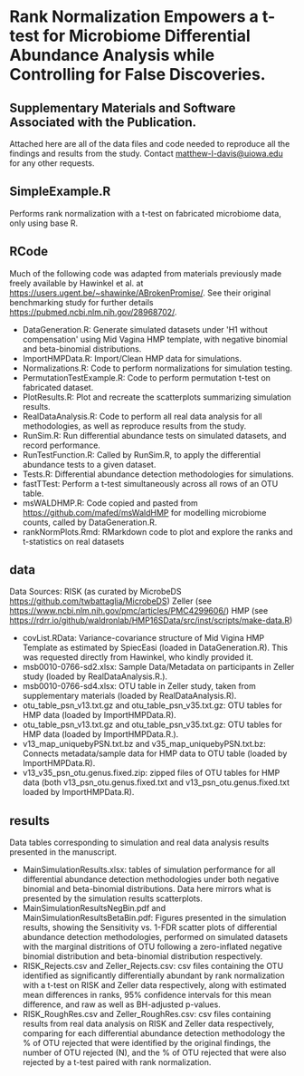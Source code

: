 # Rank Normalization Empowers a t-test for Microbiome Differential Abundance Analysis while Controlling for False Discoveries.
## Supplementary Materials and Software Associated with the Publication.

Attached here are all of the data files and code needed to reproduce all the findings and results from the study. Contact matthew-l-davis@uiowa.edu for any other requests.

##  SimpleExample.R
  
Performs rank normalization with a t-test on fabricated microbiome data, only using base R.

##  RCode

Much of the following code was adapted from materials previously made freely available by Hawinkel et al. at https://users.ugent.be/~shawinke/ABrokenPromise/. See their original benchmarking study for further details https://pubmed.ncbi.nlm.nih.gov/28968702/.

- DataGeneration.R: Generate simulated datasets under 'H1 without compensation' using Mid Vagina HMP template, with negative binomial and beta-binomial distributions.
- ImportHMPData.R: Import/Clean HMP data for simulations.
- Normalizations.R: Code to perform normalizations for simulation testing.
- PermutationTestExample.R: Code to perform permutation t-test on fabricated dataset.
- PlotResults.R: Plot and recreate the scatterplots summarizing simulation results.
- RealDataAnalysis.R: Code to perform all real data analysis for all methodologies, as well as reproduce results from the study.
- RunSim.R: Run differential abundance tests on simulated datasets, and record performance.
- RunTestFunction.R: Called by RunSim.R, to apply the differential abundance tests to a given dataset.
- Tests.R: Differential abundance detection methodologies for simulations.
- fastTTest: Perform a t-test simultaneously across all rows of an OTU table.
- msWALDHMP.R: Code copied and pasted from https://github.com/mafed/msWaldHMP for modelling microbiome counts, called by DataGeneration.R.
- rankNormPlots.Rmd: RMarkdown code to plot and explore the ranks and t-statistics on real datasets

##  data

Data Sources: 
RISK (as curated by MicrobeDS https://github.com/twbattaglia/MicrobeDS)
Zeller (see https://www.ncbi.nlm.nih.gov/pmc/articles/PMC4299606/) 
HMP (see https://rdrr.io/github/waldronlab/HMP16SData/src/inst/scripts/make-data.R)

- covList.RData: Variance-covariance structure of Mid Vigina HMP Template as estimated by SpiecEasi (loaded in DataGeneration.R). This was requested directly from Hawinkel, who kindly provided it.
- msb0010-0766-sd2.xlsx: Sample Data/Metadata on participants in Zeller study (loaded by RealDataAnalysis.R.).
- msb0010-0766-sd4.xlsx: OTU table in Zeller study, taken from supplementary materials (loaded by RealDataAnalysis.R).
- otu_table_psn_v13.txt.gz and otu_table_psn_v35.txt.gz: OTU tables for HMP data (loaded by ImportHMPData.R).
- otu_table_psn_v13.txt.gz and otu_table_psn_v35.txt.gz: OTU tables for HMP data (loaded by ImportHMPData.R.).
- v13_map_uniquebyPSN.txt.bz and v35_map_uniquebyPSN.txt.bz: Connects metadata/sample data for HMP data to OTU table (loaded by ImportHMPData.R). 
- v13_v35_psn_otu.genus.fixed.zip: zipped files of OTU tables for HMP data (both v13_psn_otu.genus.fixed.txt and v13_psn_otu.genus.fixed.txt loaded by ImportHMPData.R).

##  results

Data tables corresponding to simulation and real data analysis results presented in the manuscript. 

- MainSimulationResults.xlsx: tables of simulation performance for all differential abundance detection methodologies under both negative binomial and beta-binomial distributions. Data here mirrors what is presented by the simulation results scatterplots. 
- MainSimulationResultsNegBin.pdf and MainSimulationResultsBetaBin.pdf: Figures presented in the simulation results, showing the Sensitivity vs. 1-FDR scatter plots of differential abundance detection methodologies, performed on simulated datasets with the marginal distritions of OTU following a zero-inflated negative binomial distribution and beta-binomial distribution respectively.
- RISK_Rejects.csv and Zeller_Rejects.csv: csv files containing the OTU identified as significantly differentially abundant by rank normalization with a t-test on RISK and Zeller data respectively, along with estimated mean differences in ranks, 95% confidence intervals for this mean difference, and raw as well as BH-adjusted p-values.
- RISK_RoughRes.csv and Zeller_RoughRes.csv: csv files containing results from real data analysis on RISK and Zeller data respectively, comparing for each differential abundance detection methodology the % of OTU rejected that were identified by the original findings, the number of OTU rejected (N), and the % of OTU rejected that were also rejected by a t-test paired with rank normalization. 
